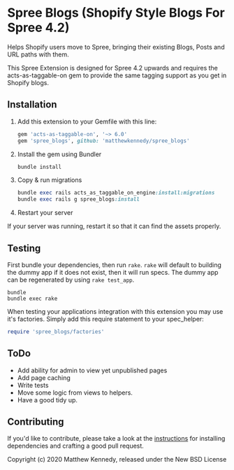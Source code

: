 # Spree Blogs (Shopify Style Blogs For Spree 4.2)

Helps Shopify users move to Spree, bringing their existing Blogs, Posts and URL paths with them.

This Spree Extension is designed for Spree 4.2 upwards and requires the acts-as-taggable-on gem to provide the same tagging support as you get in Shopify blogs.

## Installation

1. Add this extension to your Gemfile with this line:

    ```ruby
    gem 'acts-as-taggable-on', '~> 6.0'
    gem 'spree_blogs', github: 'matthewkennedy/spree_blogs'
    ```

2. Install the gem using Bundler

    ```ruby
    bundle install
    ```

3. Copy & run migrations

    ```ruby
    bundle exec rails acts_as_taggable_on_engine:install:migrations
    bundle exec rails g spree_blogs:install
    ```

4. Restart your server

  If your server was running, restart it so that it can find the assets properly.

## Testing

First bundle your dependencies, then run `rake`. `rake` will default to building the dummy app if it does not exist, then it will run specs. The dummy app can be regenerated by using `rake test_app`.

```shell
bundle
bundle exec rake
```

When testing your applications integration with this extension you may use it's factories.
Simply add this require statement to your spec_helper:

```ruby
require 'spree_blogs/factories'
```

## ToDo

- Add ability for admin to view yet unpublished pages
- Add page caching
- Write tests
- Move some logic from views to helpers.
- Have a good tidy up.

## Contributing

If you'd like to contribute, please take a look at the
[instructions](CONTRIBUTING.md) for installing dependencies and crafting a good
pull request.

Copyright (c) 2020 Matthew Kennedy, released under the New BSD License

